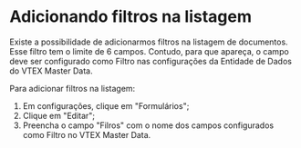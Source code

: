 # Adicionando filtros na listagem

Existe a possibilidade de adicionarmos filtros na listagem de documentos. Esse filtro tem o limite de 6 campos.
Contudo, para que apareça, o campo deve ser configurado como Filtro nas configurações da Entidade de Dados do VTEX Master Data.

Para adicionar filtros na listagem:

1. Em configurações, clique em "Formulários";
2. Clique em "Editar";
3. Preencha o campo "Filros" com o nome dos campos configurados como Filtro no VTEX Master Data.
